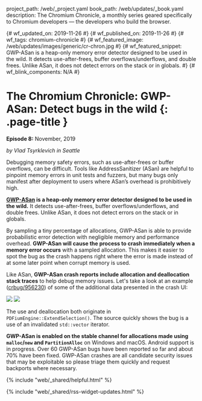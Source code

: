 project_path: /web/_project.yaml
book_path: /web/updates/_book.yaml
description: The Chromium Chronicle, a monthly series geared specifically to Chromium developers — the developers who build the browser.

{# wf_updated_on: 2019-11-26 #}
{# wf_published_on: 2019-11-26 #}
{# wf_tags: chromium-chronicle #}
{# wf_featured_image: /web/updates/images/generic/cr-chron.jpg #}
{# wf_featured_snippet: GWP-ASan is a heap-only memory error detector designed to be used in the wild. It detects use-after-frees, buffer overflows/underflows, and double frees. Unlike ASan, it does not detect errors on the stack or in globals. #}
{# wf_blink_components: N/A #}

# The Chromium Chronicle: GWP-ASan: Detect bugs in the wild {: .page-title }

**Episode 8:** November, 2019

*by Vlad Tsyrklevich in Seattle*

Debugging memory safety errors, such as use-after-frees or buffer overflows,
can be difficult. Tools like AddressSanitizer (ASan) are helpful to pinpoint
memory errors in unit tests and fuzzers, but many bugs only manifest after
deployment to users where ASan’s overhead is prohibitively high.

**[GWP-ASan][gwp-asan] is a heap-only memory error detector designed to be
used in the wild.** It detects use-after-frees, buffer overflows/underflows,
and double frees. Unlike ASan, it does not detect errors on the stack or in
globals.

By sampling a tiny percentage of allocations, GWP-ASan is able to provide
probabilistic error detection with negligible memory and performance overhead.
**GWP-ASan will cause the process to crash immediately when a memory error
occurs** with a sampled allocation. This makes it easier to spot the bug as
the crash happens right where the error is made instead of at some later point
when corrupt memory is used.

Like ASan, **GWP-ASan crash reports include allocation and deallocation stack
traces** to help debug memory issues. Let's take a look at an example
([crbug/956230](https://crbug.com/956230)) of some of the additional data
presented in the crash UI:

<img src="/web/updates/images/2019/12/cr-chron/img1.png">

<img src="/web/updates/images/2019/12/cr-chron/img2.png">

The use and deallocation both originate in `PDFiumEngine::ExtendSelection()`.
The source quickly shows the bug is a use of an invalidated `std::vector`
iterator.

**GWP-ASan is enabled on the stable channel for allocations made using
`malloc`/`new` and `PartitionAlloc`** on Windows and macOS. Android support is
in progress. Over 60 GWP-ASan bugs have been reported so far and about 70%
have been fixed. GWP-ASan crashes are all candidate security issues that
may be exploitable so please triage them quickly and request backports
where necessary.

[gwp-asan]: https://chromium.googlesource.com/chromium/src/+/lkgr/docs/gwp_asan.md

{% include "web/_shared/helpful.html" %}

{% include "web/_shared/rss-widget-updates.html" %}

